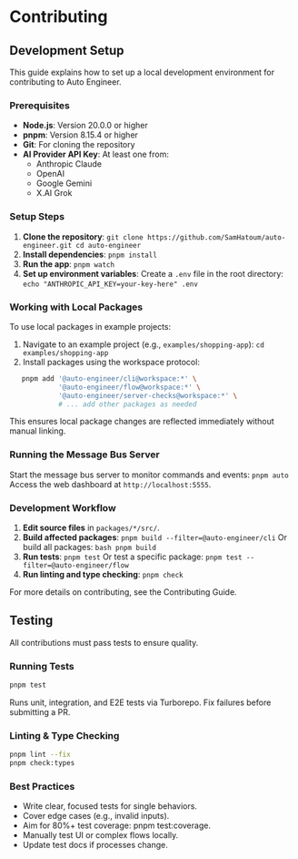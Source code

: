 # Contributing

## Development Setup

This guide explains how to set up a local development environment for contributing to Auto Engineer.

### Prerequisites

* **Node.js**: Version 20.0.0 or higher
* **pnpm**: Version 8.15.4 or higher
* **Git**: For cloning the repository
* **AI Provider API Key**: At least one from:
  * Anthropic Claude
  * OpenAI
  * Google Gemini
  * X.AI Grok

### Setup Steps

1. **Clone the repository**: `git clone https://github.com/SamHatoum/auto-engineer.git cd auto-engineer`
2. **Install dependencies**: `pnpm install`
3. **Run the app**: `pnpm watch`
4. **Set up environment variables**: Create a `.env` file in the root directory: `echo "ANTHROPIC_API_KEY=your-key-here" .env`

### Working with Local Packages

To use local packages in example projects:

1. Navigate to an example project (e.g., `examples/shopping-app`): `cd examples/shopping-app`
2. Install packages using the workspace protocol:

```bash
   pnpm add '@auto-engineer/cli@workspace:*' \
            '@auto-engineer/flow@workspace:*' \
            '@auto-engineer/server-checks@workspace:*' \
            # ... add other packages as needed
```

This ensures local package changes are reflected immediately without manual linking.

### Running the Message Bus Server

Start the message bus server to monitor commands and events: `pnpm auto` Access the web dashboard at `http://localhost:5555`.

### Development Workflow

1. **Edit source files** in `packages/*/src/`.
2. **Build affected packages**: `pnpm build --filter=@auto-engineer/cli` Or build all packages: `bash pnpm build`
3. **Run tests**: `pnpm test` Or test a specific package: `pnpm test --filter=@auto-engineer/flow`
4. **Run linting and type checking**: `pnpm check`

For more details on contributing, see the Contributing Guide.

## Testing

All contributions must pass tests to ensure quality.

### Running Tests

```bash
pnpm test
```

Runs unit, integration, and E2E tests via Turborepo. Fix failures before submitting a PR.

### Linting & Type Checking

```bash
pnpm lint --fix
pnpm check:types
```

### Best Practices

* Write clear, focused tests for single behaviors.
* Cover edge cases (e.g., invalid inputs).
* Aim for 80%+ test coverage: pnpm test:coverage.
* Manually test UI or complex flows locally.
* Update test docs if processes change.
